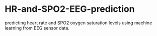 # HR-and-SPO2-EEG-prediction
predicting heart rate and SPO2 oxygen saturation levels using machine learning from EEG sensor data.

